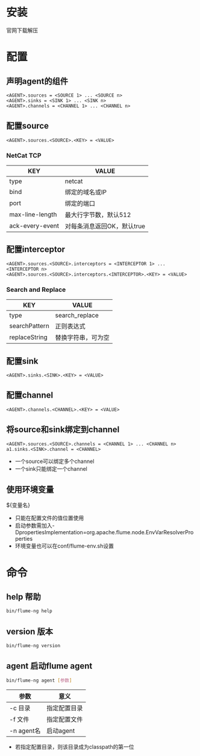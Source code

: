 # 安装
官网下载解压
# 配置
## 声明agent的组件
```
<AGENT>.sources = <SOURCE 1> ... <SOURCE n>
<AGENT>.sinks = <SINK 1> ... <SINK n>
<AGENT>.channels = <CHANNEL 1> ... <CHANNEL n>
```
## 配置source
```
<AGENT>.sources.<SOURCE>.<KEY> = <VALUE>
```
### NetCat TCP
KEY|VALUE
-|-
type|netcat
bind|绑定的域名或IP
port|绑定的端口
max-line-length|最大行字节数，默认512
ack-every-event|对每条消息返回OK，默认true
## 配置interceptor
```
<AGENT>.sources.<SOURCE>.interceptors = <INTERCEPTOR 1> ... <INTERCEPTOR n>
<AGENT>.sources.<SOURCE>.interceptors.<INTERCEPTOR>.<KEY> = <VALUE>
```
### Search and Replace
KEY|VALUE
-|-
type|search_replace
searchPattern|正则表达式
replaceString|替换字符串，可为空
## 配置sink
```
<AGENT>.sinks.<SINK>.<KEY> = <VALUE>
```
## 配置channel
```
<AGENT>.channels.<CHANNEL>.<KEY> = <VALUE>
```
## 将source和sink绑定到channel
```
<AGENT>.sources.<SOURCE>.channels = <CHANNEL 1> ... <CHANNEL n>
a1.sinks.<SINK>.channel = <CHANNEL>
```
* 一个source可以绑定多个channel
* 一个sink只能绑定一个channel
## 使用环境变量
${变量名}
* 只能在配置文件的值位置使用
* 启动参数需加入-DpropertiesImplementation=org.apache.flume.node.EnvVarResolverProperties
* 环境变量也可以在conf/flume-env.sh设置
# 命令
## help 帮助
```sh
bin/flume-ng help
```
## version 版本
```sh
bin/flume-ng version
```
## agent 启动flume agent
```sh
bin/flume-ng agent [参数]
```
参数|意义
-|-
-c 目录|指定配置目录
-f 文件|指定配置文件
-n agent名|启动agent
* 若指定配置目录，则该目录成为classpath的第一位
